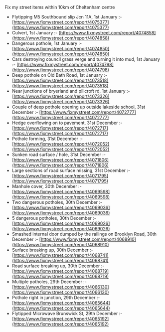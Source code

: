 Fix my street items within 10km of Cheltenham centre

<!-- fix_marker starts -->

- Flytipping M5 Southbound slip Jcn 11A, 1st January :- [https://www.fixmystreet.com/report/4075377](https://www.fixmystreet.com/report/4075377)
- Culvert, 1st January :- [https://www.fixmystreet.com/report/4074858](https://www.fixmystreet.com/report/4074858)
- Dangerous pothole, 1st January :- [https://www.fixmystreet.com/report/4074850](https://www.fixmystreet.com/report/4074850)
- Cars destroying council grass verge and turning it into mud, 1st January :- [https://www.fixmystreet.com/report/4074798](https://www.fixmystreet.com/report/4074798)
- Deep pothole on Old Bath Road, 1st January :- [https://www.fixmystreet.com/report/4073518](https://www.fixmystreet.com/report/4073518)
- Near junctions of bryerland and pillcroft rd, 1st January :- [https://www.fixmystreet.com/report/4073326](https://www.fixmystreet.com/report/4073326)
- Couple of deep pothole opening up outside lakeside school, 31st December :- [https://www.fixmystreet.com/report/4072777](https://www.fixmystreet.com/report/4072777)
- Hedge overflowing on to pavement, 31st December :- [https://www.fixmystreet.com/report/4072717](https://www.fixmystreet.com/report/4072717)
- Pothole forming, 31st December :- [https://www.fixmystreet.com/report/4072052](https://www.fixmystreet.com/report/4072052)
- Sunken road surface / hole, 31st December :- [https://www.fixmystreet.com/report/4071806](https://www.fixmystreet.com/report/4071806)
- Large sections of road surface missing, 31st December :- [https://www.fixmystreet.com/report/4071795](https://www.fixmystreet.com/report/4071795)
- Manhole cover, 30th December :- [https://www.fixmystreet.com/report/4069598](https://www.fixmystreet.com/report/4069598)
- Two dangerous potholes, 30th December :- [https://www.fixmystreet.com/report/4069036](https://www.fixmystreet.com/report/4069036)
- 5 dangerous potholes, 30th December :- [https://www.fixmystreet.com/report/4069026](https://www.fixmystreet.com/report/4069026)
- Smashed internal door dumped by the railings on Brooklyn Road, 30th December :- [https://www.fixmystreet.com/report/4068910](https://www.fixmystreet.com/report/4068910)
- Surface breaking up, 30th December :- [https://www.fixmystreet.com/report/4068741](https://www.fixmystreet.com/report/4068741)
- Road surface breaking up, 30th December :- [https://www.fixmystreet.com/report/4068719](https://www.fixmystreet.com/report/4068719)
- Multiple potholes, 29th December :- [https://www.fixmystreet.com/report/4066130](https://www.fixmystreet.com/report/4066130)
- Pothole right in junction, 29th December :- [https://www.fixmystreet.com/report/4065644](https://www.fixmystreet.com/report/4065644)
- Flytipped Microwave Brunswick St, 29th December :- [https://www.fixmystreet.com/report/4065192](https://www.fixmystreet.com/report/4065192)

<!-- fix_marker ends -->